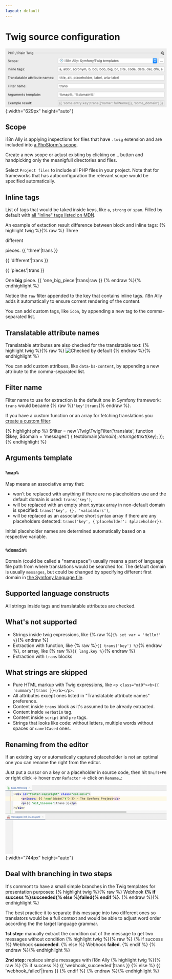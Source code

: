 ```yaml
---
layout: default
---
```


# Twig source configuration


![Twig Source Code Preferences screenshot](assets/twig-preferences.png){:width="629px" height="auto"}

## Scope

i18n Ally is applying inspections for files that have `.twig` extension and are included into [a PhpStorm's scope](https://www.jetbrains.com/help/phpstorm/settings-scopes.html#d55e18f7).

Create a new scope or adjust existing by clicking on `…` button and handpicking only the meanigfull directories and files.

Select `Project files` to include all PHP files in your project. Note that for frameworks that has autoconfiguration the relevant scope would be specified automatically.

## Inline tags

List of tags that would be taked inside keys, like `a`, `strong` or `span`. Filled by default with [all "inline" tags listed on MDN](https://developer.mozilla.org/en-US/docs/Web/HTML/Inline_elements#elements).

An example of extaction result difference between block and inline tags:
{% highlight twig %}{% raw %}
Three <p>different</p> pieces.
{{ 'three'|trans }} <p>{{ 'different'|trans }}</p> {{ 'pieces'|trans }}


One <b>big</b> piece.
{{ 'one_big_piece'|trans|raw }}
{% endraw %}{% endhighlight %}

Notice the `raw` filter appended to the key that contains inline tags. i18n Ally adds it automatically to ensure corrent rendering of the content.

You can add custom tags, like `icon`, by appending a new tag to the comma-separated list.

## Translatable attribute names

Translatable attributes are also checked for the translatable text:
{% highlight twig %}{% raw %}
<img src="…" 
    alt="Checked by default" 
    title="Checked by default" 
    data-bs-content="Requires configuration" />
{% endraw %}{% endhighlight %}

You can add custom attribues, like `data-bs-content`, by appending a new attribute to the comma-separated list.

## Filter name

Filter name to use for extraction is the default one in Symfony framework: `trans` would became {% raw %}`'key'|trans`{% endraw %}.

If you have a custom function or an array for fetching translations you [create a custom filter](https://twig.symfony.com/doc/3.x/advanced.html#filters):

{% highlight php %}
$filter = new \Twig\TwigFilter('translate', function ($key, $domain = 'messages') {
    textdomain($domain);
    return gettext($key);
});
{% endhighlight %}


## Arguments template

### `%map%`

Map means an associative array that:

* won't be replaced with anything if there are no placeholders use and the default domain is used: `trans('key')`,
* will be replaced with an empty short syntax array in non-default domain is specified: `trans('key', {}, 'validators')`,
* will be replaced as an associative short syntax array if there are any placeholders detected: `trans('key', {'placeholder': $placeholder})`.

Initial placeholder names are determined automatically based on a respective variable.

### `%domain%`

Domain (could be called a "namespace") usually means a part of language file path from where translations would be searched for. The default domain is usually `messages`, but could be changed by specifying different first domain in [the Symfony language file](/configure-language-files/symfony).

## Supported language constructs

All strings inside tags and translatable attributes are checked.

## What's not supported

* Strings inside twig expressions, like {% raw %}`{% set var = 'Hello!' %}`{% endraw %}
* Extraction with function, like {% raw %}`{{ trans('key') %}`{% endraw %}, or array, like {% raw %}`{{ lang.key %}`{% endraw %}
* Extraction with `trans` blocks

## What strings are skipped

* Pure HTML markup with Twig expressions, like `<p class="mt0"><b>{{ 'summary'|trans }}</b></p>`.
* All attributes except ones listed in "Translatable attribute names" preference.
* Content inside `trans` block as it's assumed to be already extracted.
* Content inside `verbatim` tag.
* Content inside `script` and `pre` tags.
* Strings that looks like code: without letters, multiple words without spaces or `camelCased` ones.

## Renaming from the editor

If an existing key or automatically captured placeholder is not an optimal one you can rename the right from the editor.

Just put a cursor on a key or a placeholder in source code, then hit `Shift+F6`<br>or right click → hover over `Refactor` → click on `Rename…`:

![Twig renaming key and placeholder from editor screencast](assets/twig-renaming.gif){:width="744px" height="auto"}

## Deal with branching in two steps

It's commont to have a small simple branches in the Twig templates for presentation purposes:
{% highlight twig %}{% raw %}
Webhook <strong>{% if success %}succeeded{% else %}failed{% endif %}</strong>.
{% endraw %}{% endhighlight %}

The best practice it to separate this message into two different ones so translators would be a full context and would be able to adjust word order according the the target language grammar.

**1st step:** manually extract the condition out of the message to get two messages without condition
{% highlight twig %}{% raw %}
{% if success %}
    Webhook <strong>succeeded</strong>.
{% else %}
    Webhook <strong>failed</strong>.
{% endif %}
{% endraw %}{% endhighlight %}


**2nd step:** replace simple messages with i18n Ally
{% highlight twig %}{% raw %}
{% if success %}
  {{ 'webhook_succeeded'|trans }}
{% else %}
  {{ 'webhook_failed'|trans }}
{% endif %}
{% endraw %}{% endhighlight %}
